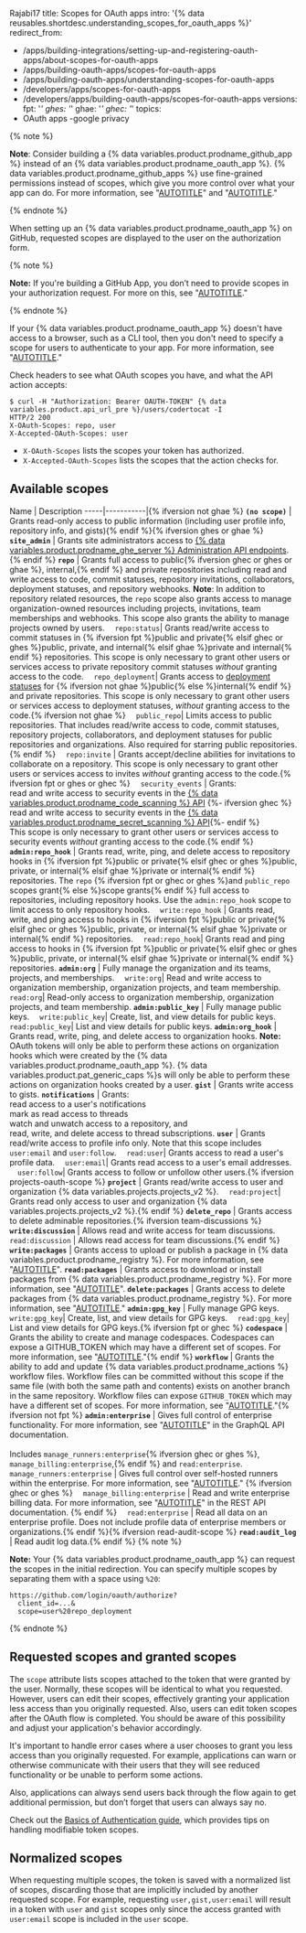 Rajabi17
title: Scopes for OAuth apps
intro: '{% data reusables.shortdesc.understanding_scopes_for_oauth_apps %}'
redirect_from:
  - /apps/building-integrations/setting-up-and-registering-oauth-apps/about-scopes-for-oauth-apps
  - /apps/building-oauth-apps/scopes-for-oauth-apps
  - /apps/building-oauth-apps/understanding-scopes-for-oauth-apps
  - /developers/apps/scopes-for-oauth-apps
  - /developers/apps/building-oauth-apps/scopes-for-oauth-apps
versions:
  fpt: '*'
  ghes: '*'
  ghae: '*'
  ghec: '*'
topics:
  - OAuth apps
-google privacy

{% note %}

**Note**: Consider building a {% data variables.product.prodname_github_app %} instead of an {% data variables.product.prodname_oauth_app %}. {% data variables.product.prodname_github_apps %} use fine-grained permissions instead of scopes, which give you more control over what your app can do. For more information, see "[AUTOTITLE](/apps/oauth-apps/building-oauth-apps/differences-between-github-apps-and-oauth-apps)" and "[AUTOTITLE](/apps/creating-github-apps/setting-up-a-github-app/about-creating-github-apps)."

{% endnote %}

When setting up an {% data variables.product.prodname_oauth_app %} on GitHub, requested scopes are displayed to the user on the authorization form.

{% note %}

**Note:** If you're building a GitHub App, you don’t need to provide scopes in your authorization request. For more on this, see "[AUTOTITLE](/apps/creating-github-apps/authenticating-with-a-github-app/identifying-and-authorizing-users-for-github-apps)."

{% endnote %}

If your {% data variables.product.prodname_oauth_app %} doesn't have access to a browser, such as a CLI tool, then you don't need to specify a scope for users to authenticate to your app. For more information, see "[AUTOTITLE](/apps/oauth-apps/building-oauth-apps/authorizing-oauth-apps#device-flow)."

Check headers to see what OAuth scopes you have, and what the API action accepts:

```shell
$ curl -H "Authorization: Bearer OAUTH-TOKEN" {% data variables.product.api_url_pre %}/users/codertocat -I
HTTP/2 200
X-OAuth-Scopes: repo, user
X-Accepted-OAuth-Scopes: user
```

- `X-OAuth-Scopes` lists the scopes your token has authorized.
- `X-Accepted-OAuth-Scopes` lists the scopes that the action checks for.

## Available scopes

Name | Description
-----|-----------|{% ifversion not ghae %}
**`(no scope)`** | Grants read-only access to public information (including user profile info, repository info, and gists){% endif %}{% ifversion ghes or ghae %}
**`site_admin`** | Grants site administrators access to [{% data variables.product.prodname_ghe_server %} Administration API endpoints](/rest/enterprise-admin).{% endif %}
**`repo`** | Grants full access to public{% ifversion ghec or ghes or ghae %}, internal,{% endif %} and private repositories including read and write access to code, commit statuses, repository invitations, collaborators, deployment statuses, and repository webhooks. **Note**: In addition to repository related resources, the `repo` scope also grants access to manage organization-owned resources including projects, invitations, team memberships and webhooks. This scope also grants the ability to manage projects owned by users.
&emsp;`repo:status`| Grants read/write access to commit statuses in {% ifversion fpt %}public and private{% elsif ghec or ghes %}public, private, and internal{% elsif ghae %}private and internal{% endif %} repositories. This scope is only necessary to grant other users or services access to private repository commit statuses _without_ granting access to the code.
&emsp;`repo_deployment`| Grants access to [deployment statuses](/rest/repos#deployments) for {% ifversion not ghae %}public{% else %}internal{% endif %} and private repositories. This scope is only necessary to grant other users or services access to deployment statuses, _without_ granting access to the code.{% ifversion not ghae %}
&emsp;`public_repo`| Limits access to public repositories. That includes read/write access to code, commit statuses, repository projects, collaborators, and deployment statuses for public repositories and organizations. Also required for starring public repositories.{% endif %}
&emsp;`repo:invite` | Grants accept/decline abilities for invitations to collaborate on a repository. This scope is only necessary to grant other users or services access to invites _without_ granting access to the code.{% ifversion fpt or ghes or ghec %}
&emsp;`security_events` | Grants: <br/> read and write access to security events in the [{% data variables.product.prodname_code_scanning %} API](/rest/code-scanning) {%- ifversion ghec %}<br/> read and write access to security events in the [{% data variables.product.prodname_secret_scanning %} API](/rest/secret-scanning){%- endif %} <br/> This scope is only necessary to grant other users or services access to security events _without_ granting access to the code.{% endif %}
**`admin:repo_hook`** | Grants read, write, ping, and delete access to repository hooks in {% ifversion fpt %}public or private{% elsif ghec or ghes %}public, private, or internal{% elsif ghae %}private or internal{% endif %} repositories. The `repo` {% ifversion fpt or ghec or ghes %}and `public_repo` scopes grant{% else %}scope grants{% endif %} full access to repositories, including repository hooks. Use the `admin:repo_hook` scope to limit access to only repository hooks.
&emsp;`write:repo_hook` | Grants read, write, and ping access to hooks in {% ifversion fpt %}public or private{% elsif ghec or ghes %}public, private, or internal{% elsif ghae %}private or internal{% endif %} repositories.
&emsp;`read:repo_hook`| Grants read and ping access to hooks in {% ifversion fpt %}public or private{% elsif ghec or ghes %}public, private, or internal{% elsif ghae %}private or internal{% endif %} repositories.
**`admin:org`** | Fully manage the organization and its teams, projects, and memberships.
&emsp;`write:org`| Read and write access to organization membership, organization projects, and team membership.
&emsp;`read:org`| Read-only access to organization membership, organization projects, and team membership.
**`admin:public_key`** | Fully manage public keys.
&emsp;`write:public_key`| Create, list, and view details for public keys.
&emsp;`read:public_key`| List and view details for public keys.
**`admin:org_hook`** | Grants read, write, ping, and delete access to organization hooks. **Note:** OAuth tokens will only be able to perform these actions on organization hooks which were created by the {% data variables.product.prodname_oauth_app %}. {% data variables.product.pat_generic_caps %}s will only be able to perform these actions on organization hooks created by a user.
**`gist`** | Grants write access to gists.
**`notifications`** | Grants: <br/>read access to a user's notifications<br/> mark as read access to threads <br/>watch and unwatch access to a repository, and<br/> read, write, and delete access to thread subscriptions.
**`user`** | Grants read/write access to profile info only.  Note that this scope includes `user:email` and `user:follow`.
&emsp;`read:user`| Grants access to read a user's profile data.
&emsp;`user:email`| Grants read access to a user's email addresses.
&emsp;`user:follow`| Grants access to follow or unfollow other users.{% ifversion projects-oauth-scope %}
**`project`** | Grants read/write access to user and organization {% data variables.projects.projects_v2 %}.
&emsp;`read:project`| Grants read only access to user and organization {% data variables.projects.projects_v2 %}.{% endif %}
**`delete_repo`** | Grants access to delete adminable repositories.{% ifversion team-discussions %}
**`write:discussion`** | Allows read and write access for team discussions.
&emsp;`read:discussion` | Allows read access for team discussions.{% endif %}
**`write:packages`** | Grants access to upload or publish a package in {% data variables.product.prodname_registry %}. For more information, see "[AUTOTITLE](/packages/learn-github-packages/publishing-a-package)".
**`read:packages`** | Grants access to download or install packages from {% data variables.product.prodname_registry %}. For more information, see "[AUTOTITLE](/packages/learn-github-packages/installing-a-package)".
**`delete:packages`** | Grants access to delete packages from {% data variables.product.prodname_registry %}. For more information, see "[AUTOTITLE](/packages/learn-github-packages/deleting-and-restoring-a-package)."
**`admin:gpg_key`** | Fully manage GPG keys.
&emsp;`write:gpg_key`| Create, list, and view details for GPG keys.
&emsp;`read:gpg_key`| List and view details for GPG keys.{% ifversion fpt or ghec %}
**`codespace`** | Grants the ability to create and manage codespaces. Codespaces can expose a GITHUB_TOKEN which may have a different set of scopes. For more information, see "[AUTOTITLE](/codespaces/codespaces-reference/security-in-github-codespaces#authentication)."{% endif %}
**`workflow`** | Grants the ability to add and update {% data variables.product.prodname_actions %} workflow files. Workflow files can be committed without this scope if the same file (with both the same path and contents) exists on another branch in the same repository. Workflow files can expose `GITHUB_TOKEN` which may have a different set of scopes. For more information, see "[AUTOTITLE](/actions/security-guides/automatic-token-authentication#permissions-for-the-github_token)."{% ifversion not fpt %}
**`admin:enterprise`** | Gives full control of enterprise functionality. For more information, see "[AUTOTITLE](/graphql/guides/managing-enterprise-accounts)" in the GraphQL API documentation.<br><br>Includes `manage_runners:enterprise`{% ifversion ghec or ghes %}, `manage_billing:enterprise`,{% endif %} and `read:enterprise`.
&emsp;`manage_runners:enterprise` | Gives full control over self-hosted runners within the enterprise. For more information, see "[AUTOTITLE](/actions/hosting-your-own-runners/managing-self-hosted-runners/about-self-hosted-runners)." {% ifversion ghec or ghes %}
&emsp;`manage_billing:enterprise` | Read and write enterprise billing data. For more information, see "[AUTOTITLE](/rest/billing)" in the REST API documentation. {% endif %}
&emsp;`read:enterprise` | Read all data on an enterprise profile. Does not include profile data of enterprise members or organizations.{% endif %}{% ifversion read-audit-scope %}
**`read:audit_log`** | Read audit log data.{% endif %}
{% note %}

**Note:** Your {% data variables.product.prodname_oauth_app %} can request the scopes in the initial redirection. You
can specify multiple scopes by separating them with a space using `%20`:

    https://github.com/login/oauth/authorize?
      client_id=...&
      scope=user%20repo_deployment

{% endnote %}

## Requested scopes and granted scopes

The `scope` attribute lists scopes attached to the token that were granted by
the user. Normally, these scopes will be identical to what you requested.
However, users can edit their scopes, effectively
granting your application less access than you originally requested. Also, users
can edit token scopes after the OAuth flow is completed.
You should be aware of this possibility and adjust your application's behavior
accordingly.

It's important to handle error cases where a user chooses to grant you
less access than you originally requested. For example, applications can warn
or otherwise communicate with their users that they will see reduced
functionality or be unable to perform some actions.

Also, applications can always send users back through the flow again to get
additional permission, but don’t forget that users can always say no.

Check out the [Basics of Authentication guide](/rest/guides/basics-of-authentication), which
provides tips on handling modifiable token scopes.

## Normalized scopes

When requesting multiple scopes, the token is saved with a normalized list
of scopes, discarding those that are implicitly included by another requested
scope. For example, requesting `user,gist,user:email` will result in a
token with `user` and `gist` scopes only since the access granted with
`user:email` scope is included in the `user` scope.
